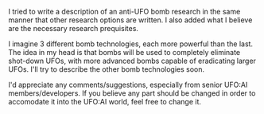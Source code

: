 I tried to write a description of an anti-UFO bomb research in the same
manner that other research options are written. I also added what I
believe are the necessary research prequisites.

I imagine 3 different bomb technologies, each more powerful than the
last. The idea in my head is that bombs will be used to completely
eliminate shot-down UFOs, with more advanced bombs capable of
eradicating larger UFOs. I'll try to describe the other bomb
technologies soon.

I'd appreciate any comments/suggestions, especially from senior UFO:AI
members/developers. If you believe any part should be changed in order
to accomodate it into the UFO:AI world, feel free to change it.